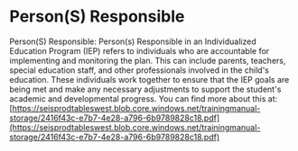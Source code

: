 # Person(S) Responsible
Person(S) Responsible: Person(s) Responsible in an Individualized Education Program (IEP) refers to individuals who are accountable for implementing and monitoring the plan. This can include parents, teachers, special education staff, and other professionals involved in the child's education. These individuals work together to ensure that the IEP goals are being met and make any necessary adjustments to support the student's academic and developmental progress.
You can find more about this at: [https://seisprodtableswest.blob.core.windows.net/trainingmanual-storage/2416f43c-e7b7-4e28-a796-6b9789828c18.pdf](https://seisprodtableswest.blob.core.windows.net/trainingmanual-storage/2416f43c-e7b7-4e28-a796-6b9789828c18.pdf)